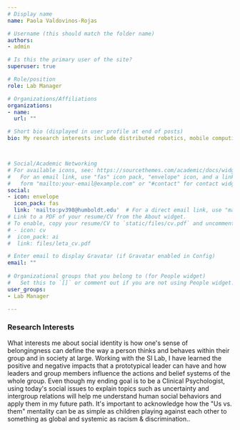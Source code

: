 ```yaml
---
# Display name
name: Paola Valdovinos-Rojas

# Username (this should match the folder name)
authors:
- admin

# Is this the primary user of the site?
superuser: true

# Role/position
role: Lab Manager

# Organizations/Affiliations
organizations:
- name: 
  url: ""

# Short bio (displayed in user profile at end of posts)
bio: My research interests include distributed robotics, mobile computing and programmable matter.



# Social/Academic Networking
# For available icons, see: https://sourcethemes.com/academic/docs/widgets/#icons
#   For an email link, use "fas" icon pack, "envelope" icon, and a link in the
#   form "mailto:your-email@example.com" or "#contact" for contact widget.
social:
- icon: envelope
  icon_pack: fas
  link: 'mailto:pv398@humboldt.edu'  # For a direct email link, use "mailto:test@example.org".
# Link to a PDF of your resume/CV from the About widget.
# To enable, copy your resume/CV to `static/files/cv.pdf` and uncomment the lines below.  
# - icon: cv
#  icon_pack: ai
#  link: files/leta_cv.pdf

# Enter email to display Gravatar (if Gravatar enabled in Config)
email: ""
  
# Organizational groups that you belong to (for People widget)
#   Set this to `[]` or comment out if you are not using People widget.  
user_groups:
- Lab Manager

---
```


<h3>Research Interests</h3>
What interests me about social identity is how one's sense of belongingness can define the way a person thinks and behaves within their group and in society at large. Working with the SI Lab, I have learned the positive and negative impacts that a prototypical leader can have and how leaders and group members influence the actions and belief systems of the whole group. Even though my ending goal is to be a Clinical Psychologist, using today's social issues to explain topics such as uncertainty and intergroup relations will help me understand human social behaviors and apply them in my future path. It's important to acknowledge how the "Us vs. them" mentality can be as simple as children playing against each other to something as global and systemic as racism & discrimination..
